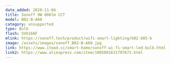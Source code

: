 ```yaml
---
date_added: 2020-11-04
title: Sonoff 9W 806lm CCT 
model: B02-B-A60
category: unsupported
type: Bulb
flash: SV6166F
mlink: https://sonoff.tech/product/wifi-smart-lighting/b02-b05-b
image: /assets/images/sonoff_B02-B-A60.jpg
link: https://www.itead.cc/smart-home/sonoff-wi-fi-smart-led-bulb.html
link2: https://www.aliexpress.com/item/1005001631797673.html
---
```


